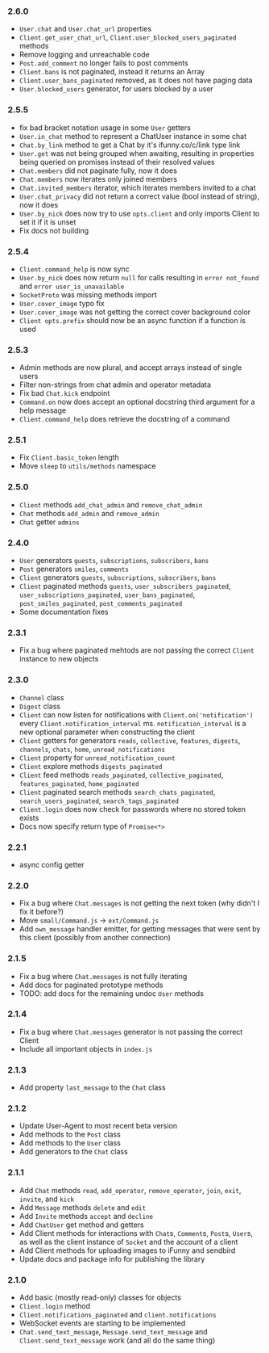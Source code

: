 ### 2.6.0
- `User.chat` and `User.chat_url` properties
- `Client.get_user_chat_url`, `Client.user_blocked_users_paginated` methods
- Remove logging and unreachable code
- `Post.add_comment` no longer fails to post comments
- `Client.bans` is not paginated, instead it returns an Array
- `Client.user_bans_paginated` removed, as it does not have paging data
- `User.blocked_users` generator, for users blocked by a user 

### 2.5.5
- fix bad bracket notation usage in some `User` getters
- `User.in_chat` method to represent a ChatUser instance in some chat
- `Chat.by_link` method to get a Chat by it's ifunny.co/c/link type link
- `User.get` was not being grouped when awaiting, resulting in properties being queried on promises instead of their resolved values
- `Chat.members` did not paginate fully, now it does
- `Chat.members` now iterates only joined members
- `Chat.invited_members` iterator, which iterates members invited to a chat
- `User.chat_privacy` did not return a correct value (bool instead of string), now it does
- `User.by_nick` does now try to use `opts.client` and only imports Client to set it if it is unset
- Fix docs not building

### 2.5.4
- `Client.command_help` is now sync
- `User.by_nick` does now return `null` for calls resulting in `error not_found` and `error user_is_unavailable`
- `SocketProto` was missing methods import
- `User.cover_image` typo fix
- `User.cover_image` was not getting the correct cover background color
- `Client opts.prefix` should now be an async function if a function is used

### 2.5.3
- Admin methods are now plural, and accept arrays instead of single users
- Filter non-strings from chat admin and operator metadata
- Fix bad `Chat.kick` endpoint
- `Command.on` now does accept an optional docstring third argument for a help message
- `Client.command_help` does retrieve the docstring of a command

### 2.5.1
- Fix `Client.basic_token` length
- Move `sleep` to `utils/methods` namespace

### 2.5.0
- `Client` methods `add_chat_admin` and `remove_chat_admin`
- `Chat` methods `add_admin` and `remove_admin`
- `Chat` getter `admins`

### 2.4.0
- `User` generators `guests`, `subscriptions`, `subscribers`, `bans`
- `Post` generators `smiles`, `comments`
- `Client` generators `guests`, `subscriptions`, `subscribers`, `bans`
- `Client` paginated methods `guests`, `user_subscribers_paginated`, `user_subscriptions_paginated`, `user_bans_paginated`, `post_smiles_paginated`, `post_comments_paginated`
- Some documentation fixes

### 2.3.1
- Fix a bug where paginated mehtods are not passing the correct `Client` instance to new objects

### 2.3.0
- `Channel` class
- `Digest` class
- `Client` can now listen for notifications with `Client.on('notification')` every `Client.notification_interval` ms. `notification_interval` is a new optional parameter when constructing the client
- `Client` getters for generators `reads`, `collective`, `features`, `digests`, `channels`, `chats`, `home`, `unread_notifications`
- `Client` property for `unread_notification_count`
- `Client` explore methods `digests_paginated`
- `Client` feed methods `reads_paginated`, `collective_paginated`, `features_paginated`, `home_paginated`
- `Client` paginated search methods `search_chats_paginated`, `search_users_paginated`, `search_tags_paginated`
- `Client.login` does now check for passwords where no stored token exists
- Docs now specify return type of `Promise<*>`

### 2.2.1
- async config getter

### 2.2.0
- Fix a bug where `Chat.messages` is not getting the next token (why didn't I fix it before?)
- Move `small/Command.js` -> `ext/Command.js`
- Add `own_message` handler emitter, for getting messages that were sent by this client (possibly from another connection)

### 2.1.5
- Fix a bug where `Chat.messages` is not fully iterating
- Add docs for paginated prototype methods
- TODO: add docs for the remaining undoc `User` methods

### 2.1.4
- Fix a bug where `Chat.messages` generator is not passing the correct Client
- Include all important objects in `index.js`

### 2.1.3
- Add property `last_message` to the `Chat` class

### 2.1.2
- Update User-Agent to most recent beta version
- Add methods to the `Post` class
- Add methods to the `User` class
- Add generators to the `Chat` class

### 2.1.1
- Add `Chat` methods `read`, `add_operator`, `remove_operator`, `join`, `exit`, `invite`, and `kick`
- Add `Message` methods `delete` and `edit`
- Add `Invite` methods `accept` and `decline`
- Add `ChatUser` get method and getters
- Add Client methods for interactions with `Chat`s, `Comment`s, `Post`s, `User`s, as well as the client instance of `Socket` and the account of a client
- Add Client methods for uploading images to iFunny and sendbird
- Update docs and package info for publishing the library

### 2.1.0
- Add basic (mostly read-only) classes for objects
- `Client.login` method
- `Client.notifications_paginated` and `client.notifications`
- WebSocket events are starting to be implemented
- `Chat.send_text_message`, `Message.send_text_message` and `Client.send_text_message` work (and all do the same thing)
